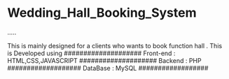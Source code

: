 # Wedding_Hall_Booking_System

.....

This is mainly designed for a clients who wants to book function hall . This is Developed using 
####################
Front-end :
HTML,CSS,JAVASCRIPT
####################
Backend :
PHP
###################
DataBase :
MySQL
##################
